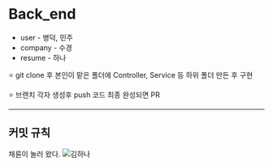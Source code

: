 # Back_end

* user - 병덕, 민주
* company - 수경
* resume - 하나

⭐ git clone 후 본인이 맡은 폴더에 Controller, Service 등 하위 폴더 만든 후 구현

⭐ 브랜치 각자 생성후 push 코드 최종 완성되면 PR

***  

## 커밋 규칙

채륜이 놀러 왔다.
 ![김하나](https://github-readme-stats.vercel.app/api?username=kimhana11&show_icons=true&theme=dark)
